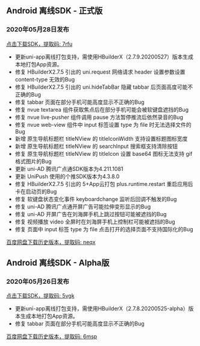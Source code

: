 ## Android 离线SDK - 正式版

### 2020年05月28日发布
[点击下载SDK，提取码: 7rfu](https://pan.baidu.com/s/14SZ-CjlbaNtGHk3CpamgXQ)

+ 更新uni-app离线打包支持，需使用HBuilderX（2.7.9.20200527）版本生成本地打包App资源。	
+ 修复 HBuilderX2.7.5 引出的 uni.request 网络请求 header 设置参数设置 content-type 无效的Bug
+ 修复 HBuilderX2.7.5 引出的 uni.hideTabBar 隐藏 tabbar 后页面高度可能不正确的Bug
+ 修复 tabbar 页面在部分手机可能高度显示不正确的Bug
+ 修复 nvue textarea 组件获取焦点后在部分手机可能会被软键盘遮挡的Bug
+ 修复 nvue live-pusher 组件调用 pause 方法暂停推流后依然录音的Bug
+ 修复 nvue web-view 组件中 input 标签设置 type 为 file 时无法选择文件的Bug
+ 新增 原生导航标题栏 titleNView 的 titleIconWidth 支持设置标题图标宽度
+ 新增 原生导航标题栏 titleNView 的 searchInput 搜索框支持清除按钮
+ 修复 原生导航标题栏 titleNView 的 titleIcon 设置 base64 图标无法支持 gif 格式图片的Bug
+ 更新 uni-AD 腾讯广点通SDK版本为4.211.1081
+ 更新 UniPush 使用的个推SDK版本为4.3.8.0
+ 修复 HBuilderX2.7.5 引出的 5+App云打包 plus.runtime.restart 重启应用后卡在启动页的Bug
+ 修复 软键盘状态变化事件 keyboardchange 监听后回调不触发的Bug
+ 修复 uni-AD 腾讯广点通开屏广告可能拉伸变形显示的Bug
+ 修复 uni-AD 开屏广告在刘海屏手机上跳过按钮可能被遮挡的Bug
+ 修复 视频播放 video 全屏时在刘海屏手机上控制栏可能被遮挡的Bug
+ 修复 页面中 input 标签 type 为 file 点击打开的选择页面不支持国际化的Bug

[百度网盘下载历史版本，提取码: neqx](https://pan.baidu.com/s/1Gpbnq3wLvvnRO6W-SlvVpA)



## Android 离线SDK - Alpha版

### 2020年05月26日发布
[点击下载SDK，提取码: 5vgk](https://pan.baidu.com/s/1NLBTW94Im_zg5R38Wiijdg)

+ 更新uni-app离线打包支持，需使用HBuilderX（2.7.8.20200525-alpha）版本生成本地打包App资源。	
+ 修复 tabbar 页面在部分手机可能高度显示不正确的Bug

[百度网盘下载历史版本，提取码: 6msp](https://pan.baidu.com/s/10fne34bwxWGtDJTd4PhroA)
